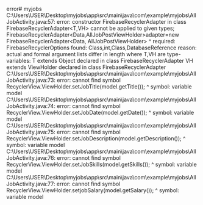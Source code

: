 error# myjobs
C:\Users\USER\Desktop\myjobs\app\src\main\java\com\example\myjobs\AllJobActivity.java:57: error: constructor FirebaseRecyclerAdapter in class FirebaseRecyclerAdapter<T,VH> cannot be applied to given types;
        FirebaseRecyclerAdapter<Data,AllJobPostViewHolder>adapter=new FirebaseRecyclerAdapter<Data, AllJobPostViewHolder>
                                                                  ^
  required: FirebaseRecyclerOptions<Data>
  found: Class<Data>,int,Class<AllJobPostViewHolder>,DatabaseReference
  reason: actual and formal argument lists differ in length
  where T,VH are type-variables:
    T extends Object declared in class FirebaseRecyclerAdapter
    VH extends ViewHolder declared in class FirebaseRecyclerAdapter
C:\Users\USER\Desktop\myjobs\app\src\main\java\com\example\myjobs\AllJobActivity.java:73: error: cannot find symbol
                RecyclerView.ViewHolder.setJobTitle(model.getTitle());
                                                    ^
  symbol: variable model
C:\Users\USER\Desktop\myjobs\app\src\main\java\com\example\myjobs\AllJobActivity.java:74: error: cannot find symbol
                RecyclerView.ViewHolder.setJobDate(model.getDate());
                                                   ^
  symbol: variable model
C:\Users\USER\Desktop\myjobs\app\src\main\java\com\example\myjobs\AllJobActivity.java:75: error: cannot find symbol
                RecyclerView.ViewHolder.setJobDescription(model.getDescription());
                                                          ^
  symbol: variable model
C:\Users\USER\Desktop\myjobs\app\src\main\java\com\example\myjobs\AllJobActivity.java:76: error: cannot find symbol
                RecyclerView.ViewHolder.setJobSkills(model.getSkills());
                                                     ^
  symbol: variable model
C:\Users\USER\Desktop\myjobs\app\src\main\java\com\example\myjobs\AllJobActivity.java:77: error: cannot find symbol
                RecyclerView.ViewHolder.setjobSalary(model.getSalary());
                                                     ^
  symbol: variable model
